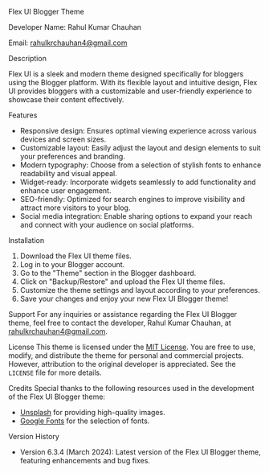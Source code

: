 Flex UI Blogger Theme


Developer Name:  Rahul Kumar Chauhan  

Email: rahulkrchauhan4@gmail.com

Description

Flex UI is a sleek and modern theme designed specifically for bloggers using the Blogger platform. With its flexible layout and intuitive design, Flex UI provides bloggers with a customizable and user-friendly experience to showcase their content effectively.

Features
- Responsive design: Ensures optimal viewing experience across various devices and screen sizes.
- Customizable layout: Easily adjust the layout and design elements to suit your preferences and branding.
- Modern typography: Choose from a selection of stylish fonts to enhance readability and visual appeal.
- Widget-ready: Incorporate widgets seamlessly to add functionality and enhance user engagement.
- SEO-friendly: Optimized for search engines to improve visibility and attract more visitors to your blog.
- Social media integration: Enable sharing options to expand your reach and connect with your audience on social platforms.

Installation
1. Download the Flex UI theme files.
2. Log in to your Blogger account.
3. Go to the "Theme" section in the Blogger dashboard.
4. Click on "Backup/Restore" and upload the Flex UI theme files.
5. Customize the theme settings and layout according to your preferences.
6. Save your changes and enjoy your new Flex UI Blogger theme!

Support
For any inquiries or assistance regarding the Flex UI Blogger theme, feel free to contact the developer, Rahul Kumar Chauhan, at [rahulkrchauhan4@gmail.com](mailto:rahulkrchauhan4@gmail.com).

License
This theme is licensed under the [MIT License](https://opensource.org/licenses/MIT). You are free to use, modify, and distribute the theme for personal and commercial projects. However, attribution to the original developer is appreciated. See the `LICENSE` file for more details.

Credits
Special thanks to the following resources used in the development of the Flex UI Blogger theme:
- [Unsplash](https://unsplash.com/) for providing high-quality images.
- [Google Fonts](https://fonts.google.com/) for the selection of fonts.

Version History
- Version 6.3.4 (March 2024): Latest version of the Flex UI Blogger theme, featuring enhancements and bug fixes.
